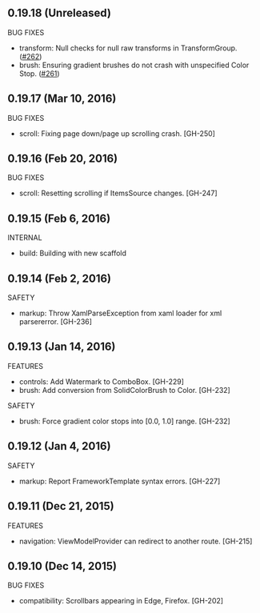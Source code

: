 ## 0.19.18 (Unreleased)

BUG FIXES

  * transform: Null checks for null raw transforms in TransformGroup. ([#262](https://github.com/wsick/Fayde/pull/262))
  * brush: Ensuring gradient brushes do not crash with unspecified Color Stop. ([#261](https://github.com/wsick/Fayde/pull/261))

## 0.19.17 (Mar 10, 2016)

BUG FIXES

  * scroll: Fixing page down/page up scrolling crash. [GH-250]

## 0.19.16 (Feb 20, 2016)

BUG FIXES

  * scroll: Resetting scrolling if ItemsSource changes. [GH-247]

## 0.19.15 (Feb 6, 2016)

INTERNAL

  * build: Building with new scaffold

## 0.19.14 (Feb 2, 2016)

SAFETY

  * markup: Throw XamlParseException from xaml loader for xml parsererror. [GH-236]

## 0.19.13 (Jan 14, 2016)

FEATURES

  * controls: Add Watermark to ComboBox. [GH-229]
  * brush: Add conversion from SolidColorBrush to Color. [GH-232] 

SAFETY
  
  * brush: Force gradient color stops into [0.0, 1.0] range. [GH-232]

## 0.19.12 (Jan 4, 2016)

SAFETY

  * markup: Report FrameworkTemplate syntax errors. [GH-227]

## 0.19.11 (Dec 21, 2015)

FEATURES

  * navigation: ViewModelProvider can redirect to another route. [GH-215]

## 0.19.10 (Dec 14, 2015)

BUG FIXES

  * compatibility: Scrollbars appearing in Edge, Firefox. [GH-202]
